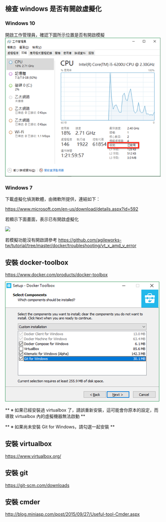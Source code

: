 
## 檢查 windows 是否有開啟虛擬化

### Windows 10

開啟工作管理員，確認下圖所示位置是否有開啟模擬
![](assets/install-6f463.png)

### Windows 7

下載虛擬化偵測軟體，由微軟所提供，連結如下：

https://www.microsoft.com/en-us/download/details.aspx?id=592

若顯示下面畫面，表示已有開啟虛擬化

![](assets/week1-29389.png)

若模擬功能沒有開啟請參考 https://github.com/agileworks-tw/tutorial/tree/master/docker/troubleshooting/vt_x_amd_v_error



## 安裝 docker-toolbox

https://www.docker.com/products/docker-toolbox

![](assets/week1-installDockerToolbox.png)

** ※ 如果已經安裝過 virtualbox 了，請誤重新安裝，這可能會你原本的設定，而導致 virtualbox 內的虛擬機器無法啟動 **

** ※ 如果尚未安裝 Git for Windows，請勾選一起安裝 **

## 安裝 virtualbox

https://www.virtualbox.org/

## 安裝 git

https://git-scm.com/downloads

## 安裝 cmder

http://blog.miniasp.com/post/2015/09/27/Useful-tool-Cmder.aspx
